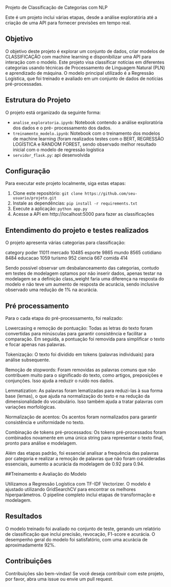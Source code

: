 Projeto de Classificação de Categorias com NLP

Este é um projeto  inclui várias etapas, desde a análise exploratória até a criação de uma API para fornecer previsões em tempo real.

## Objetivo

O objetivo deste projeto é explorar um conjunto de dados, criar modelos de CLASSIFICAÇÃO com machine learning e disponibilizar uma API para interação com o modelo.
Este projeto visa classificar notícias em diferentes categorias usando técnicas de Processamento de Linguagem Natural (PLN) e aprendizado de máquina. O modelo principal utilizado é a Regressão Logística, que foi treinado e avaliado em um conjunto de dados de notícias pré-processadas.

## Estrutura do Projeto

O projeto está organizado da seguinte forma:

- `analise_exploratoria.ipynb`: Notebook contendo a análise exploratória dos dados e o pré- processamento dos dados.
- `treinamento_modelo.ipynb`: Notebook com o treinamento dos modelos de machine learning (foram realizados testes com o BERT, REGRESSÃO LOGÍSTICA e RANDOM FOREST, sendo observado melhor resultado inicial com o modelo de regressão logística
- `servidor_flask.py`: api desenvolvida 

## Configuração

Para executar este projeto localmente, siga estas etapas:

1. Clone este repositório: `git clone https://github.com/seu-usuario/projeto.git`
2. Instale as dependências: `pip install -r requirements.txt`
3. Execute a aplicação: `python app.py`
4. Acesse a API em http://localhost:5000 para fazer as classificações

## Entendimento do projeto e testes realizados

O projeto apresenta várias categorias para classificação:

category
poder        11011
mercado      10485
esporte       9865
mundo         8565
cotidiano     8484
educacao      1059
turismo        952
ciencia        667
comida         414

Sendo possível observar um desbalanceamento das categorias, contudo em testes de modelagem optamos por não inserir dados, apenas testar na modelagem se a definição class_weight faria uma diferença na resposta do modelo e não teve um aumento de resposta de acurácia, sendo inclusive observado uma redução de 1% na acurácia.

## Pré processamento

Para o cada etapa do pré-processamento, foi realizado:

Lowercasing e remoção de pontuação: Todas as letras do texto foram convertidas para minúsculas para garantir consistência e facilitar a comparação. Em seguida, a pontuação foi removida para simplificar o texto e focar apenas nas palavras.

Tokenização: O texto foi dividido em tokens (palavras individuais) para análise subsequente.

Remoção de stopwords: Foram removidas as palavras comuns que não contribuem muito para o significado do texto, como artigos, preposições e conjunções. Isso ajuda a reduzir o ruído nos dados.

Lemmatization: As palavras foram lematizadas para reduzi-las à sua forma base (lemas), o que ajuda na normalização do texto e na redução da dimensionalidade do vocabulário. Isso também ajuda a tratar palavras com variações morfológicas.

Normalização de acentos: Os acentos foram normalizados para garantir consistência e uniformidade no texto.

Combinação de tokens pré-processados: Os tokens pré-processados foram combinados novamente em uma única string para representar o texto final, pronto para análise e modelagem.

Além das etapas padrão, foi essencial analisar a frequência das palavras por categoria e realizar a remoção de palavras que não foram consideradas essenciais, aumento a acurácia da modelagem de 0.92 para 0.94.

##Treinamento e Avaliação do Modelo

Utilizamos a Regressão Logística com TF-IDF Vectorizer. O modelo é ajustado utilizando GridSearchCV para encontrar os melhores hiperparâmetros. O pipeline completo inclui etapas de transformação e modelagem.

## Resultados
O modelo treinado foi avaliado no conjunto de teste, gerando um relatório de classificação que inclui precisão, revocação, F1-score e acurácia. O desempenho geral do modelo foi satisfatório, com uma acurácia de aproximadamente 92%.

## Contribuições
Contribuições são bem-vindas! Se você deseja contribuir com este projeto, por favor, abra uma issue ou envie um pull request.
